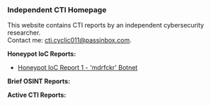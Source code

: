 ### Independent CTI Homepage

This website contains CTI reports by an independent cybersecurity researcher.  
Contact me: cti.cyclic011@passinbox.com.

**Honeypot IoC Reports:**
- [Honeypot IoC Report 1 - 'mdrfckr' Botnet](https://independent-cti.github.io/honeypot-iocreport-1)

**Brief OSINT Reports:**

**Active CTI Reports:**
